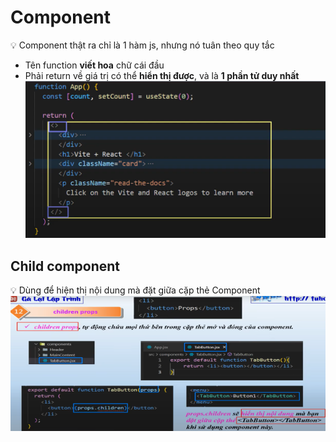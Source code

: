 # Component
💡 Component thật ra chỉ là 1 hàm js, nhưng nó tuân theo quy tắc  
- Tên function **viết hoa** chữ cái đầu
- Phải return về giá trị có thể **hiển thị được**, và là **1 phần tử duy nhất**
![alt text](image.png)

## Child component
💡 Dùng để hiện thị nội dung mà đặt giữa cặp thẻ Component  
![alt text](childcompo.png)

